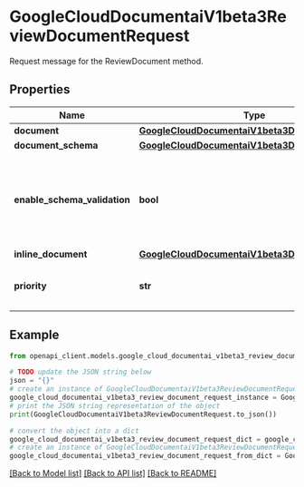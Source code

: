# GoogleCloudDocumentaiV1beta3ReviewDocumentRequest

Request message for the ReviewDocument method.

## Properties

Name | Type | Description | Notes
------------ | ------------- | ------------- | -------------
**document** | [**GoogleCloudDocumentaiV1beta3Document**](GoogleCloudDocumentaiV1beta3Document.md) |  | [optional] 
**document_schema** | [**GoogleCloudDocumentaiV1beta3DocumentSchema**](GoogleCloudDocumentaiV1beta3DocumentSchema.md) |  | [optional] 
**enable_schema_validation** | **bool** | Whether the validation should be performed on the ad-hoc review request. | [optional] 
**inline_document** | [**GoogleCloudDocumentaiV1beta3Document**](GoogleCloudDocumentaiV1beta3Document.md) |  | [optional] 
**priority** | **str** | The priority of the human review task. | [optional] 

## Example

```python
from openapi_client.models.google_cloud_documentai_v1beta3_review_document_request import GoogleCloudDocumentaiV1beta3ReviewDocumentRequest

# TODO update the JSON string below
json = "{}"
# create an instance of GoogleCloudDocumentaiV1beta3ReviewDocumentRequest from a JSON string
google_cloud_documentai_v1beta3_review_document_request_instance = GoogleCloudDocumentaiV1beta3ReviewDocumentRequest.from_json(json)
# print the JSON string representation of the object
print(GoogleCloudDocumentaiV1beta3ReviewDocumentRequest.to_json())

# convert the object into a dict
google_cloud_documentai_v1beta3_review_document_request_dict = google_cloud_documentai_v1beta3_review_document_request_instance.to_dict()
# create an instance of GoogleCloudDocumentaiV1beta3ReviewDocumentRequest from a dict
google_cloud_documentai_v1beta3_review_document_request_from_dict = GoogleCloudDocumentaiV1beta3ReviewDocumentRequest.from_dict(google_cloud_documentai_v1beta3_review_document_request_dict)
```
[[Back to Model list]](../README.md#documentation-for-models) [[Back to API list]](../README.md#documentation-for-api-endpoints) [[Back to README]](../README.md)


